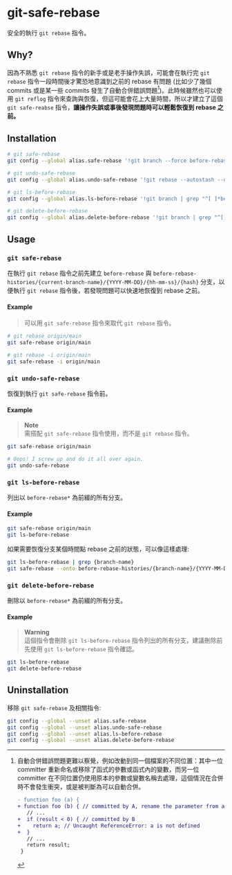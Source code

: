 # git-safe-rebase

安全的執行 `git rebase` 指令。

## Why?

因為不熟悉 `git rebase` 指令的新手或是老手操作失誤，可能會在執行完 `git rebase` 指令一段時間後才驚恐地意識到之前的 rebase 有問題 (比如少了幾個 commits 或是某一些 commits 發生了自動合併錯誤問題[^1])。此時候雖然也可以使用 `git reflog` 指令來查詢與恢復，但這可能會花上大量時間，所以才建立了這個 `git safe-reabse` 指令，**讓操作失誤或事後發現問題時可以輕鬆恢復到 rebase 之前。**

## Installation

```bash
# git safe-rebase
git config --global alias.safe-rebase '!git branch --force before-rebase && git branch --force before-rebase-histories/$(git branch --show-current)/$(date '+%F/%H-%M-%S')/$(git rev-parse --short HEAD) && git rebase --autostash'

# git undo-safe-rebase
git config --global alias.undo-safe-rebase '!git rebase --autostash --onto before-rebase HEAD'

# git ls-before-rebase
git config --global alias.ls-before-rebase '!git branch | grep "^[ ]*before-rebase.*"'

# git delete-before-rebase
git config --global alias.delete-before-rebase '!git branch | grep "^[ ]*before-rebase.*" | xargs git branch -D'
```

## Usage

### `git safe-rebase`

在執行 `git rebase` 指令之前先建立 `before-rebase` 與 `before-rebase-histories/{current-branch-name}/{YYYY-MM-DD}/{hh-mm-ss}/{hash}` 分支，以便執行 `git rebase` 指令後，若發現問題可以快速地恢復到 rebase 之前。

#### Example

> 可以用 `git safe-rebase` 指令來取代 `git rebase` 指令。

```bash
# git rebase origin/main
git safe-rebase origin/main

# git rebase -i origin/main
git safe-rebase -i origin/main
```

### `git undo-safe-rebase`

恢復到執行 `git safe-rebase` 指令前。

#### Example

> **Note**  
> 需搭配 `git safe-rebase` 指令使用，而不是 `git rebase` 指令。

```bash
git safe-rebase origin/main

# Oops! I screw up and do it all over again.
git undo-safe-rebase
```

### `git ls-before-rebase`

列出以 `before-rebase*` 為前綴的所有分支。

#### Example

```bash
git safe-rebase origin/main
git ls-before-rebase
```

如果需要恢復分支某個時間點 rebase 之前的狀態，可以像這樣處理:

```bash
git ls-before-rebase | grep {branch-name}
git safe-rebase --onto before-rebase-histories/{branch-name}/{YYYY-MM-DD}/{hh-mm-ss}/{hash} HEAD
```

### `git delete-before-rebase`

刪除以 `before-rebase*` 為前綴的所有分支。

#### Example

> **Warning**  
> 這個指令會刪除 `git ls-before-rebase` 指令列出的所有分支，建議刪除前先使用 `git ls-before-rebase` 指令確認。

```bash
git ls-before-rebase
git delete-before-rebase
```

## Uninstallation

移除 `git safe-rebase` 及相關指令:

```bash
git config --global --unset alias.safe-rebase
git config --global --unset alias.undo-safe-rebase
git config --global --unset alias.ls-before-rebase
git config --global --unset alias.delete-before-rebase
```

[^1]: 自動合併錯誤問題更難以察覺，例如改動到同一個檔案的不同位置：其中一位 committer 重新命名或移除了函式的參數或函式內的變數，而另一位 committer 在不同位置仍使用原本的參數或變數名稱去處理，這個情況在合併時不會發生衝突，或是被判斷為可以自動合併。

    ```diff
    - function foo (a) {
    + function foo (b) { // committed by A, rename the parameter from a to b
       // ...
    +  if (result < 0) { // committed by B
    +    return a; // Uncaught ReferenceError: a is not defined
    +  }
       // ...
       return result;
     }
    ```

